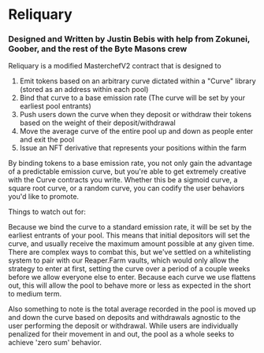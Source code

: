 # Reliquary
### Designed and Written by Justin Bebis with help from Zokunei, Goober, and the rest of the Byte Masons crew

Reliquary is a modified MasterchefV2 contract that is designed to
1) Emit tokens based on an arbitrary curve dictated within a "Curve" library (stored as an address within each pool)
2) Bind that curve to a base emission rate (The curve will be set by your earliest pool entrants)
3) Push users down the curve when they deposit or withdraw their tokens based on the weight of their deposit/withdrawal
4) Move the average curve of the entire pool up and down as people enter and exit the pool
5) Issue an NFT derivative that represents your positions within the farm

By binding tokens to a base emission rate, you not only gain the advantage of a predictable emission curve, but you're able
to get extremely creative with the Curve contracts you write. Whether this be a sigmoid curve, a square root curve, or a
random curve, you can codify the user behaviors you'd like to promote.

Things to watch out for:

Because we bind the curve to a standard emission rate, it will be set by the earliest entrants of your pool. This means
that initial depositors will set the curve, and usually receive the maximum amount possible at any given time.
There are complex ways to combat this, but we've settled on a whitelisting system to pair with our Reaper.Farm
vaults, which would only allow the strategy to enter at first, setting the curve over a period of a couple weeks
before we allow everyone else to enter. Because each curve we use flattens out, this will allow the pool to behave
more or less as expected in the short to medium term.

Also something to note is the total average recorded in the pool is moved up and down the curve based on deposits
and withdrawals agnostic to the user performing the deposit or withdrawal. While users are individually penalized for
their movement in and out, the pool as a whole seeks to achieve 'zero sum' behavior.

